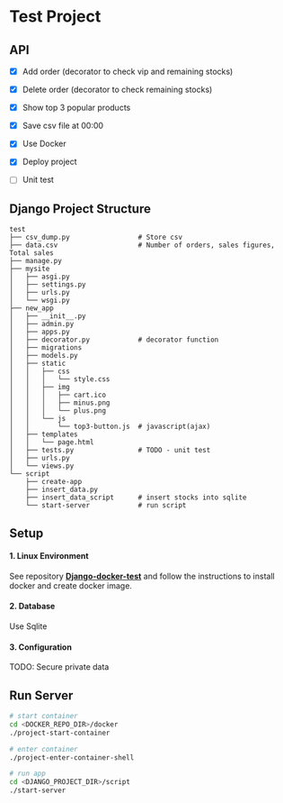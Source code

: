 # Test Project

## API
- [x] Add order (decorator to check vip and remaining stocks) 
- [x] Delete order (decorator to check remaining stocks)
- [x] Show top 3 popular products
- [x] Save csv file at 00:00
- [x] Use Docker
- [x] Deploy project
- [ ] Unit test


## Django Project Structure
```
test
├── csv_dump.py                 # Store csv
├── data.csv                    # Number of orders, sales figures, Total sales
├── manage.py
├── mysite
│   ├── asgi.py
│   ├── settings.py
│   ├── urls.py
│   └── wsgi.py
├── new_app
│   ├── __init__.py
│   ├── admin.py
│   ├── apps.py
│   ├── decorator.py            # decorator function
│   ├── migrations
│   ├── models.py
│   ├── static
│   │   ├── css
│   │   │   └── style.css
│   │   ├── img
│   │   │   ├── cart.ico
│   │   │   ├── minus.png
│   │   │   └── plus.png
│   │   └── js
│   │       └── top3-button.js  # javascript(ajax) 
│   ├── templates
│   │   └── page.html
│   ├── tests.py                # TODO - unit test
│   ├── urls.py
│   └── views.py    
└── script
    ├── create-app
    ├── insert_data.py
    ├── insert_data_script      # insert stocks into sqlite
    └── start-server            # run script

```

## Setup
#### 1. Linux Environment
See repository **[Django-docker-test](https://github.com/ArthurWuTW/test-docker)** and follow the instructions to install docker and create docker image.

#### 2. Database
Use Sqlite

#### 3. Configuration
TODO: Secure private data

## Run Server
```sh
# start container
cd <DOCKER_REPO_DIR>/docker
./project-start-container

# enter container
./project-enter-container-shell

# run app
cd <DJANGO_PROJECT_DIR>/script
./start-server
```
